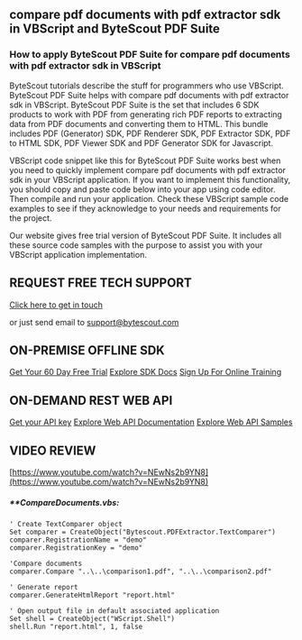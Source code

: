 ## compare pdf documents with pdf extractor sdk in VBScript and ByteScout PDF Suite

### How to apply ByteScout PDF Suite for compare pdf documents with pdf extractor sdk in VBScript

ByteScout tutorials describe the stuff for programmers who use VBScript. ByteScout PDF Suite helps with compare pdf documents with pdf extractor sdk in VBScript. ByteScout PDF Suite is the set that includes 6 SDK products to work with PDF from generating rich PDF reports to extracting data from PDF documents and converting them to HTML. This bundle includes PDF (Generator) SDK, PDF Renderer SDK, PDF Extractor SDK, PDF to HTML SDK, PDF Viewer SDK and PDF Generator SDK for Javascript.

VBScript code snippet like this for ByteScout PDF Suite works best when you need to quickly implement compare pdf documents with pdf extractor sdk in your VBScript application. If you want to implement this functionality, you should copy and paste code below into your app using code editor. Then compile and run your application. Check these VBScript sample code examples to see if they acknowledge to your needs and requirements for the project.

Our website gives free trial version of ByteScout PDF Suite. It includes all these source code samples with the purpose to assist you with your VBScript application implementation.

## REQUEST FREE TECH SUPPORT

[Click here to get in touch](https://bytescout.zendesk.com/hc/en-us/requests/new?subject=ByteScout%20PDF%20Suite%20Question)

or just send email to [support@bytescout.com](mailto:support@bytescout.com?subject=ByteScout%20PDF%20Suite%20Question) 

## ON-PREMISE OFFLINE SDK 

[Get Your 60 Day Free Trial](https://bytescout.com/download/web-installer?utm_source=github-readme)
[Explore SDK Docs](https://bytescout.com/documentation/index.html?utm_source=github-readme)
[Sign Up For Online Training](https://academy.bytescout.com/)


## ON-DEMAND REST WEB API

[Get your API key](https://pdf.co/documentation/api?utm_source=github-readme)
[Explore Web API Documentation](https://pdf.co/documentation/api?utm_source=github-readme)
[Explore Web API Samples](https://github.com/bytescout/ByteScout-SDK-SourceCode/tree/master/PDF.co%20Web%20API)

## VIDEO REVIEW

[https://www.youtube.com/watch?v=NEwNs2b9YN8](https://www.youtube.com/watch?v=NEwNs2b9YN8)




<!-- code block begin -->

##### ****CompareDocuments.vbs:**
    
```
' Create TextComparer object
Set comparer = CreateObject("Bytescout.PDFExtractor.TextComparer")
comparer.RegistrationName = "demo"
comparer.RegistrationKey = "demo"

'Compare documents
comparer.Compare "..\..\comparison1.pdf", "..\..\comparison2.pdf"

' Generate report
comparer.GenerateHtmlReport "report.html"

' Open output file in default associated application
Set shell = CreateObject("WScript.Shell")
shell.Run "report.html", 1, false


```

<!-- code block end -->